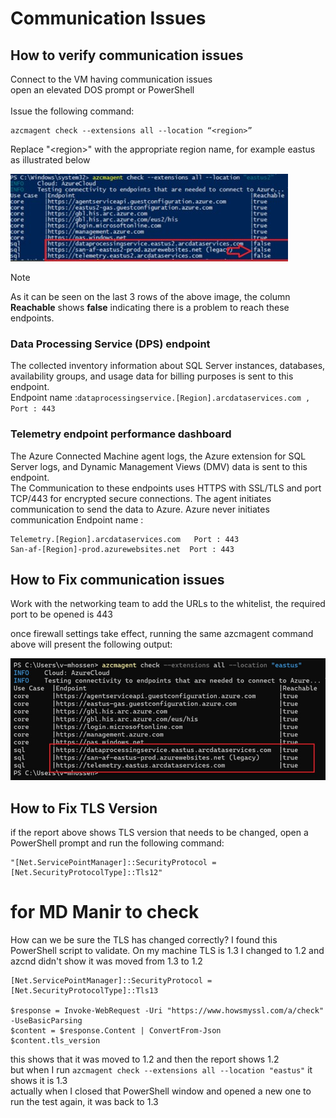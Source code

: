 # Communication Issues

## How to verify communication issues

Connect to the VM having communication issues<br>
open an elevated DOS prompt or PowerShell<br><br>
Issue the following command: <br>
```
azcmagent check --extensions all --location “<region>”
```
Replace "\<region\>\" with the appropriate region name, for example eastus as illustrated below<br>

![Alt text](IMAGES/009_DPS_Blocked.jpg "blocked DPS") <br>

> [!NOTE]
> As it can be seen on the last 3 rows of the above image, the column **Reachable** shows **false** indicating there is a problem to reach these endpoints. <br>

### Data Processing Service (DPS) endpoint

The collected inventory information about SQL Server instances, databases, availability groups, and usage data for billing purposes is sent to this endpoint.<br>
Endpoint name :`dataprocessingservice.[Region].arcdataservices.com , Port : 443`

### Telemetry endpoint performance dashboard

The Azure Connected Machine agent logs, the Azure extension for SQL Server logs, and Dynamic Management Views (DMV) data is sent to this endpoint.<br>
The Communication to these endpoints uses HTTPS with SSL/TLS and port TCP/443 for encrypted secure connections. The agent initiates communication to send the data to Azure. Azure never initiates communication
Endpoint name :<br>
```
Telemetry.[Region].arcdataservices.com   Port : 443
San-af-[Region]-prod.azurewebsites.net  Port : 443
```

## How to Fix communication issues

Work with the networking team to add the URLs to the whitelist, the required port to be opened is 443

once firewall settings take effect, running the same azcmagent command above will present the following output:<br>

![Alt text](IMAGES/009_DPS_OK.jpg "DPS OK") <br>

## How to Fix TLS Version

if the report above shows TLS version that needs to be changed, open a PowerShell prompt and run the following command:
```
"[Net.ServicePointManager]::SecurityProtocol = [Net.SecurityProtocolType]::Tls12"    
```

# for MD Manir to check
How can we be sure the TLS has changed correctly?
I found this PowerShell script to validate. On my machine TLS is 1.3 I changed to 1.2 and azcnd didn't show it was moved from 1.3 to 1.2
```
[Net.ServicePointManager]::SecurityProtocol = [Net.SecurityProtocolType]::Tls13

$response = Invoke-WebRequest -Uri "https://www.howsmyssl.com/a/check" -UseBasicParsing
$content = $response.Content | ConvertFrom-Json
$content.tls_version
```
this shows that it was moved to 1.2 and then the report shows 1.2<br>
but when I run `azcmagent check --extensions all --location "eastus"` it shows it is 1.3<br>
actually when I closed that PowerShell window and opened a new one to run the test again, it was back to 1.3

